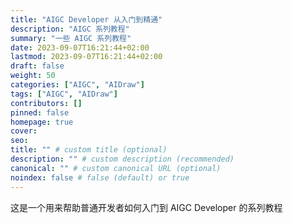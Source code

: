 ```yaml
---
title: "AIGC Developer 从入门到精通"
description: "AIGC 系列教程"
summary: "一些 AIGC 系列教程"
date: 2023-09-07T16:21:44+02:00
lastmod: 2023-09-07T16:21:44+02:00
draft: false
weight: 50
categories: ["AIGC", "AIDraw"]
tags: ["AIGC", "AIDraw"]
contributors: []
pinned: false
homepage: true
cover:
seo:
title: "" # custom title (optional)
description: "" # custom description (recommended)
canonical: "" # custom canonical URL (optional)
noindex: false # false (default) or true
---
```


这是一个用来帮助普通开发者如何入门到 AIGC Developer 的系列教程

